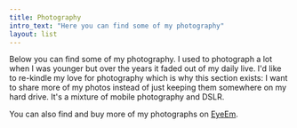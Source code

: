 ```yaml
---
title: Photography
intro_text: "Here you can find some of my photography"
layout: list
---
```


Below you can find some of my photography. I used to photograph a lot when I was younger but over the years it faded out of my daily live. I'd like to re-kindle my love for photography which is why this section exists: I want to share more of my photos instead of just keeping them somewhere on my hard drive. It's a mixture of mobile photography and DSLR.

You can also find and buy more of my photographs on [EyeEm](https://www.eyeem.com/u/kevingimbel "View Kevin Gimbels Profile on eyeem.com").